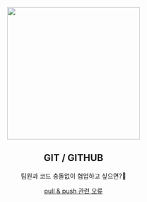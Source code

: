 <p align="center">
  <img src="https://repository-images.githubusercontent.com/348551223/a99efe21-ed22-49ee-8a85-4db6a4ef8007" height="300">
  <h2 align="center">GIT / GITHUB</h2>
  <p align="center">팀원과 코드 충돌없이 협업하고 싶으면?🤯<p>
  <p align="center"><a href="https://parkdoyoung98.tistory.com/42"> pull & push 관련 오류<p>
  </p>
</p>

  
